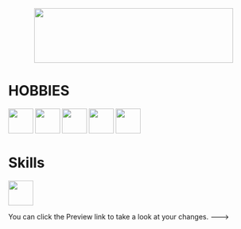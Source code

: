 <div id="header" align="center">
  <img src= "https://media2.giphy.com/media/xUPGGDNsLvqsBOhuU0/giphy.gif?cid=ecf05e47uhst86vvkxxas5bcgselsdg10on0ljlwxgdtvks5&ep=v1_gifs_search&rid=giphy.gif&ct=g" width="400" height="110"/>
</div>

   # HOBBIES
  <p align = "left" float="center"> 
    <img src="https://cdn-icons-png.flaticon.com/512/8002/8002111.png" widht= "50" height= "50"/>
    <img src="https://www.macitynet.it/wp-content/uploads/2016/06/netflix-logo-930x930.png" widht= "50" height="50"/>
    <img src="https://cdn-icons-png.flaticon.com/512/2232/2232688.png" widht= "50" height= "50"/>
    <img src="https://play-lh.googleusercontent.com/eN0IexSzxpUDMfFtm-OyM-nNs44Y74Q3k51bxAMhTvrTnuA4OGnTi_fodN4cl-XxDQc" widht= "50" height= "50" />
    <img src="https://m.media-amazon.com/images/I/417jywf7ZAL.png" widht= "50" height= "50"/>
   </a>
   </p> 

# Skills 
<p align= "left" float= "center">
<img src = "https://cdn-icons-png.flaticon.com/512/3471/3471391.png" widht = "50" height= "50"
















<!---
CosimoTatini/CosimoTatini is a ✨ special ✨ repository because its `README.md` (this file) appears on your GitHub profile.
- 🔭 I’m currently working on ...
- 🌱 I’m currently learning ...
- 👯 I’m looking to collaborate on ...
- 🤔 I’m looking for help with ...
- 💬 Ask me about ...
- 📫 How to reach me: ...
- 😄 Pronouns: ...
- ⚡ Fun fact: ...
-->
You can click the Preview link to take a look at your changes.
--->
